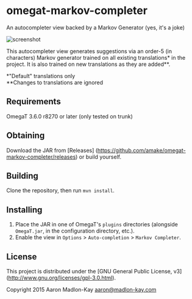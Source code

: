 # omegat-markov-completer
An autocompleter view backed by a Markov Generator (yes, it's a joke)

![screenshot](https://amake.github.io/omegat-markov-completer/screenshot.png)

This autocompleter view generates suggestions via an order-5 (in characters)
Markov generator trained on all existing translations* in the project. It is
also trained on new translations as they are added**.

\*"Default" translations only  
\*\*Changes to translations are ignored

## Requirements
OmegaT 3.6.0 r8270 or later (only tested on trunk)

## Obtaining
Download the JAR from [Releases]
(https://github.com/amake/omegat-markov-completer/releases) or build yourself.

## Building
Clone the repository, then run `mvn install`.

## Installing
1. Place the JAR in one of OmegaT's `plugins` directories (alongside
`OmegaT.jar`, in the configuration directory, etc.).
2. Enable the view in `Options` > `Auto-completion` > `Markov Completer`.

## License
This project is distributed under the [GNU General Public License, v3]
(http://www.gnu.org/licenses/gpl-3.0.html).


Copyright 2015 Aaron Madlon-Kay <aaron@madlon-kay.com>
